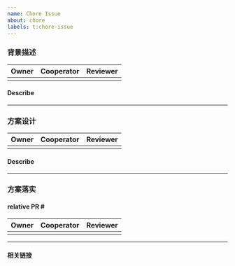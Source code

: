 ```yaml
---
name: Chore Issue
about: chore
labels: t:chore-issue
---
```


### 背景描述
| Owner | Cooperator | Reviewer |
| :---: | ---------- | -------- |
|       |            |          |

#### Describe

---
### 方案设计

| Owner | Cooperator | Reviewer |
| :---: | ---------- | -------- |
|       |            |          |

#### Describe

---
### 方案落实

#### relative PR \#

| Owner | Cooperator | Reviewer |
| :---: | ---------- | -------- |
|       |            |          |

---
#### 相关链接
